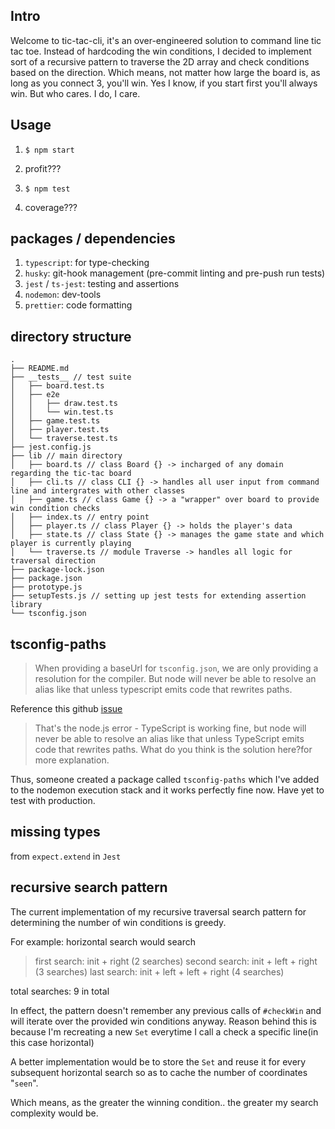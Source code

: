 ## Intro ##

Welcome to tic-tac-cli, it's an over-engineered solution to command line tic tac toe. Instead of hardcoding the win conditions,
I decided to implement sort of a recursive pattern to traverse the 2D array and check conditions based on the direction. Which means, not matter how large the board is, as long as you connect 3, you'll win. Yes I know, if you start first you'll always win. But who cares. I do, I care.

## Usage ##

1. `$ npm start`
2. profit???

1. `$ npm test`
2. coverage???

## packages / dependencies ##

1. `typescript`: for type-checking
2. `husky`: git-hook management (pre-commit linting and pre-push run tests)
3. `jest` / `ts-jest`: testing and assertions
4. `nodemon`: dev-tools
5. `prettier`: code formatting

## directory structure ##

```
.
├── README.md
├── __tests__ // test suite
│   ├── board.test.ts
│   ├── e2e
│   │   ├── draw.test.ts
│   │   └── win.test.ts
│   ├── game.test.ts
│   ├── player.test.ts
│   └── traverse.test.ts
├── jest.config.js 
├── lib // main directory
│   ├── board.ts // class Board {} -> incharged of any domain regarding the tic-tac board
│   ├── cli.ts // class CLI {} -> handles all user input from command line and intergrates with other classes
│   ├── game.ts // class Game {} -> a "wrapper" over board to provide win condition checks
│   ├── index.ts // entry point
│   ├── player.ts // class Player {} -> holds the player's data
│   ├── state.ts // class State {} -> manages the game state and which player is currently playing
│   └── traverse.ts // module Traverse -> handles all logic for traversal direction
├── package-lock.json
├── package.json
├── prototype.js
├── setupTests.js // setting up jest tests for extending assertion library
└── tsconfig.json
```

## tsconfig-paths ##

> When providing a baseUrl for `tsconfig.json`, we are only providing a resolution for the compiler.
> But node will never be able to resolve an alias like that unless typescript emits code that rewrites paths.

Reference this github [issue](https://github.com/TypeStrong/ts-node/issues/138)
> That's the node.js error - TypeScript is working fine, but node will never be able to resolve an alias like that unless TypeScript emits code that rewrites paths. What do you think is the solution here?for more explanation.

Thus, someone created a package called `tsconfig-paths` which I've added to the nodemon execution stack and it works perfectly fine now. Have yet to test with production.

## missing types ##

from `expect.extend` in `Jest`

## recursive search pattern ##

The current implementation of my recursive traversal search pattern for determining the number of win conditions is greedy. 

For example: horizontal search would search
> first search: init + right (2 searches)
> second search: init + left + right (3 searches)
> last search: init + left + left + right (4 searches)

total searches: 9 in total

In effect, the pattern doesn't remember any previous calls of `#checkWin` and will iterate over the provided win conditions anyway.
Reason behind this is because I'm recreating a new `Set` everytime I call a check a specific line(in this case horizontal)

A better implementation would be to store the `Set` and reuse it for every subsequent horizontal search so as to cache the number of coordinates "`seen`".

Which means, as the greater the winning condition.. the greater my search complexity would be.